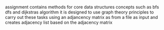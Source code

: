 assignment contains methods for core data structures concepts such as bfs dfs and dijkstras algorithm
it is designed to use graph theory principles to carry out these tasks using an adjancency matrix as from a file as input
and creates adjacency list based on the adjacency matrix
